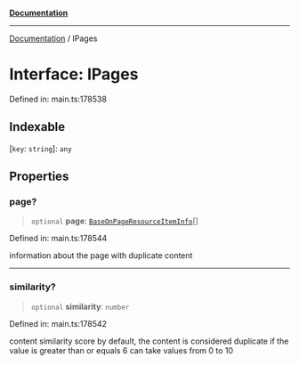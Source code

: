 [**Documentation**](../README.md)

***

[Documentation](../README.md) / IPages

# Interface: IPages

Defined in: main.ts:178538

## Indexable

\[`key`: `string`\]: `any`

## Properties

### page?

> `optional` **page**: [`BaseOnPageResourceItemInfo`](../classes/BaseOnPageResourceItemInfo.md)[]

Defined in: main.ts:178544

information about the page with duplicate content

***

### similarity?

> `optional` **similarity**: `number`

Defined in: main.ts:178542

content similarity score
by default, the content is considered duplicate if the value is greater than or equals 6
can take values from 0 to 10
